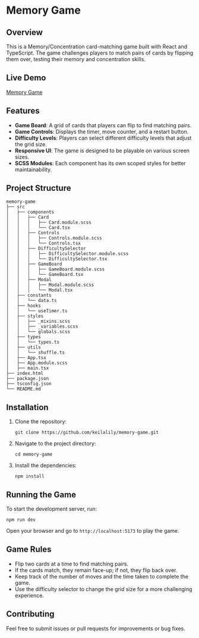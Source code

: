 # Memory Game

## Overview
This is a Memory/Concentration card-matching game built with React and TypeScript. The game challenges players to match pairs of cards by flipping them over, testing their memory and concentration skills.

## Live Demo
[Memory Game]()

## Features
- **Game Board**: A grid of cards that players can flip to find matching pairs.
- **Game Controls**: Displays the timer, move counter, and a restart button.
- **Difficulty Levels**: Players can select different difficulty levels that adjust the grid size.
- **Responsive UI**: The game is designed to be playable on various screen sizes.
- **SCSS Modules**: Each component has its own scoped styles for better maintainability.

## Project Structure
```
memory-game
├── src
│   ├── components
│   │   ├── Card
│   │   │   ├── Card.module.scss
│   │   │   └── Card.tsx
│   │   ├── Controls
│   │   │   ├── Controls.module.scss
│   │   │   └── Controls.tsx
│   │   ├── DifficultySelector
│   │   │   ├── DifficultySelector.module.scss
│   │   │   └── DifficultySelector.tsx
│   │   ├── GameBoard
│   │   │   ├── GameBoard.module.scss
│   │   │   └── GameBoard.tsx
│   │   ├── Modal
│   │   │   ├── Modal.module.scss
│   │   │   └── Modal.tsx
│   ├── constants
│   │   └── data.ts
│   ├── hooks
│   │   └── useTimer.ts
│   ├── styles
│   │   ├── _mixins.scss
│   │   ├── _variables.scss
│   │   └── globals.scss
│   ├── types
│   │   └── types.ts
│   ├── utils
│   │   └── shuffle.ts
│   ├── App.tsx
│   ├── App.module.scss
│   ├── main.tsx
├── index.html
├── package.json
├── tsconfig.json
└── README.md
```

## Installation
1. Clone the repository:
   ```
   git clone https://github.com/keilalily/memory-game.git
   ```
2. Navigate to the project directory:
   ```
   cd memory-game
   ```
3. Install the dependencies:
   ```
   npm install
   ```

## Running the Game
To start the development server, run:
```
npm run dev
```
Open your browser and go to `http://localhost:5173` to play the game.

## Game Rules
- Flip two cards at a time to find matching pairs.
- If the cards match, they remain face-up; if not, they flip back over.
- Keep track of the number of moves and the time taken to complete the game.
- Use the difficulty selector to change the grid size for a more challenging experience.

## Contributing
Feel free to submit issues or pull requests for improvements or bug fixes.